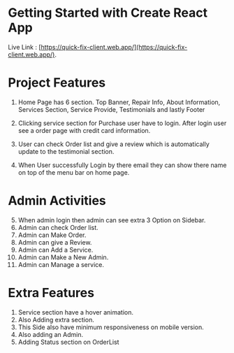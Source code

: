 # Getting Started with Create React App

Live Link : [https://quick-fix-client.web.app/](https://quick-fix-client.web.app/).

# Project Features

1. Home Page has 6 section. Top Banner, Repair Info, About Information, Services Section, Service Provide, Testimonials and lastly Footer

2. Clicking service section for Purchase user have to login. After login user see a order page with credit card information.

3. User can check Order list and give a review which is automatically update to the testimonial section.

4. When User successfully Login by there email they can show there name on top of the menu bar on home page.

# Admin Activities

5. When admin login then admin can see extra 3 Option on Sidebar.
 1. Admin can check Order list.
 2. Admin can Make Order.
 3. Admin can give a Review.
 4. Admin can Add a Service.
 5. Admin can Make a New Admin.
 6. Admin can Manage a service.

 # Extra Features

 1. Service section have a hover animation. 
 2. Also Adding extra section.
 3. This Side also have minimum responsiveness on mobile version.
 4. Also adding an Admin.
 5. Adding Status section on OrderList